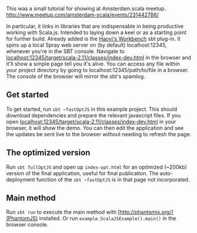 This was a small tutorial for showing at Amsterdam.scala meetup. http://www.meetup.com/amsterdam-scala/events/231442786/

In particular, it links in libraries that are indispensable in being productive working with Scala.js. Intended to laying down a keel or as a starting point for further build. Already added is the [Haoyi's Workbench](https://github.com/lihaoyi/workbench) sbt plug-in. It spins up a local Spray web server on (by default) localhost:12345, whenever you're in the SBT console.
Navigate to [localhost:12345/target/scala-2.11/classes/index-dev.html](http://localhost:12345/target/scala-2.11/classes/index-dev.html) in the browser and it'll show a simple page tell you it's alive. You can access any file within your project directory by going to localhost:12345/path/to/file in a browser. The console of the browser will mirror the sbt's spamlog.

## Get started
To get started, run `sbt ~fastOptJS` in this example project. This should download dependencies and prepare the relevant javascript files. If you open [localhost:12345/target/scala-2.11/classes/index-dev.html](localhost:12345/target/scala-2.11/classes/index-dev.html) in your browser, it will show the demo. You can then edit the application and see the updates be sent live to the browser without needing to refresh the page.

## The optimized version
Run `sbt fullOptJS` and open up `index-opt.html` for an optimized (~200kb) version of the final application, useful for final publication. The auto-deployment function of the `sbt ~fastOptJS` is in that page not incorporated.

## Main method
Run `sbt run` to execute the main method with [http://phantomjs.org/](PhantomJS) installed. Or run `example.ScalaJSExample().main()` in the browser console.